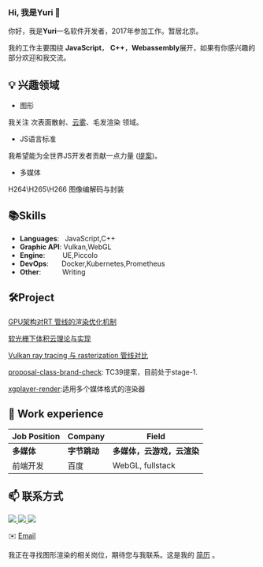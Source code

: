 ### Hi, 我是Yuri 👋 


你好，我是**Yuri**一名软件开发者，2017年参加工作。暂居北京。

我的工作主要围绕 **JavaScript**， **C++**，**Webassembly**展开，如果有你感兴趣的部分欢迎和我交流。


## 💡 兴趣领域
- 图形 

我关注 次表面散射、[云雾](https://zhuanlan.zhihu.com/p/624909336)、毛发渲染 领域。

- JS语言标准

我希望能为全世界JS开发者贡献一点力量 ([提案](https://github.com/tc39/proposal-class-brand-check))。

- 多媒体

H264\H265\H266 图像编解码与封装

## 📚Skills 
- **Languages**: &nbsp;                                       JavaScript,C++
- **Graphic API**:                                            Vulkan,WebGL
- **Engine**:  &nbsp;&nbsp;&nbsp;&nbsp;&nbsp;&nbsp;&nbsp;     UE,Piccolo
- **DevOps**:  &nbsp;&nbsp;&nbsp;                           Docker,Kubernetes,Prometheus
- **Other**: &nbsp;&nbsp;&nbsp;&nbsp;&nbsp;&nbsp;&nbsp;&nbsp;&nbsp; Writing


## 🛠️Project
[GPU架构对RT 管线的渲染优化机制](https://zhuanlan.zhihu.com/p/637433740)

[软光栅下体积云理论与实现](https://zhuanlan.zhihu.com/p/624909336)

[Vulkan ray tracing 与 rasterization 管线对比](https://zhuanlan.zhihu.com/p/632655624)

[proposal-class-brand-check](https://github.com/tc39/proposal-class-brand-check): TC39提案，目前处于stage-1.

[xgplayer-render](https://www.npmjs.com/package/xgplayer-render):适用多个媒体格式的渲染器


## 👔 Work experience 
| Job Position                 | Company            | Field                        |
| ---------------------------- | ------------------ | ---------------------------- |
| **多媒体**             | **字节跳动**    | **多媒体，云游戏，云渲染**        |
| 前端开发                | 百度        | WebGL, fullstack        |


## 📫 联系方式
<a href="https://yuritu.github.io/images/graphic-tuqiang-cv.pdf">
<img src ="https://img.shields.io/badge/cv-Resume-critical"/>
</a>
<a href="https://yuritu.github.io/images/wechat.jpg">
<img src ="https://img.shields.io/badge/wechat-yuri__t12-green"/>
</a> 
<a href="https://www.zhihu.com/people/YuriTu">
<img src ="https://img.shields.io/badge/zhihu-Yuri-blue"/>
</a>

✉️ [Email](mailto:tuqiang_ru@163.com) 

我正在寻找图形渲染的相关岗位，期待您与我联系。这是我的 [简历](https://yuritu.github.io/images/graphic-tuqiang-cv.pdf) 。

